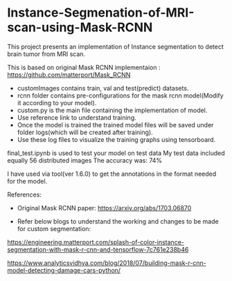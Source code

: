 # Instance-Segmenation-of-MRI-scan-using-Mask-RCNN
This project presents an implementation of Instance segmentation to detect brain tumor from MRI scan.

This is based on original Mask RCNN implementaion :
https://github.com/matterport/Mask_RCNN

* customImages contains train, val and test(predict) datasets.
* rcnn folder contains pre-configurations for the mask rcnn model(Modify it according to your model).
* custom.py is the main file containing the implementation of model.
* Use reference link to understand training.
* Once the model is trained the trained model files will be saved under folder logs(which will be created after training).
* Use these log files to visualize the training graphs using tensorboard.


final_test.ipynb is used to test your model on test data
My test data included equally 56 distributed images
The accuracy was: 74%

I have used via tool(ver 1.6.0) to get the annotations in the format needed for the model.


References:
* Original Mask RCNN paper: https://arxiv.org/abs/1703.06870

* Refer below blogs to understand the working and changes to be made for custom segmentation:

https://engineering.matterport.com/splash-of-color-instance-segmentation-with-mask-r-cnn-and-tensorflow-7c761e238b46
  
https://www.analyticsvidhya.com/blog/2018/07/building-mask-r-cnn-model-detecting-damage-cars-python/
